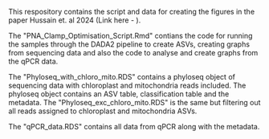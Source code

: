 This respository contains the script and data for creating the figures in the paper Hussain et. al 2024 (Link here - ).  

The "PNA_Clamp_Optimisation_Script.Rmd" contians the code for running the samples through the DADA2 pipeline to create ASVs, creating graphs from sequencing data and also the code to analyse and create graphs from the qPCR data.

The "Phyloseq_with_chloro_mito.RDS" contains a phyloseq object of sequencing data with chloroplast and mitochondria reads included. The phyloseq object contains an ASV table, classification table and the metadata. The "Phyloseq_exc_chloro_mito.RDS" is the same but filtering out all reads assigned to chloroplast and mitochondria ASVs.

The "qPCR_data.RDS" contains all data from qPCR along with the metadata.
